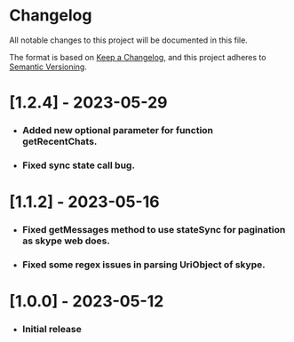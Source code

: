# Changelog

All notable changes to this project will be documented in this file.

The format is based on [Keep a Changelog](https://keepachangelog.com/en/1.0.0/),
and this project adheres to [Semantic Versioning](https://semver.org/spec/v2.0.0.html).

# [1.2.4] - 2023-05-29
 - ### Added new optional parameter for function getRecentChats.
 - ### Fixed sync state call bug.
# [1.1.2] - 2023-05-16
 - ### Fixed getMessages method to use stateSync for pagination as skype web does.
 - ### Fixed some regex issues in parsing UriObject of skype.
# [1.0.0] - 2023-05-12
 - ### Initial release

